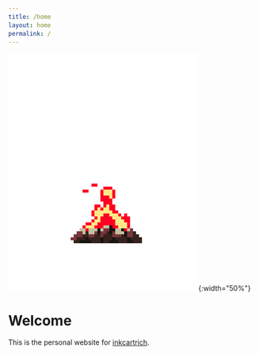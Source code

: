 ```yaml
---
title: /home
layout: home
permalink: /
---
```


![A pixel art campfire.)](assets/campfire-wide.gif){:width="50%"}

# Welcome

This is the personal website for [inkcartrich](https://github.com/inkcartrich). 



